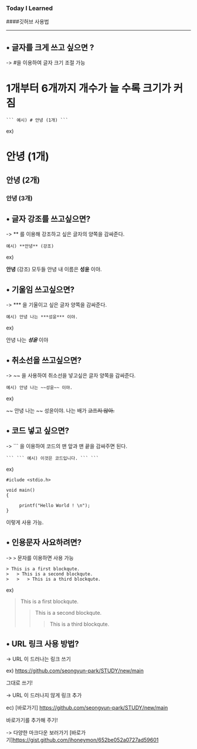 ### Today I Learned


####깃허브 사용법

--------------------------

## • 글자를 크게 쓰고 싶으면 ?

-> #을 이용하여 글자 크기 조절 가능
   # 1개부터 6개까지 개수가 늘 수록 크기가 커짐
    
    ``` 예시) # 안녕 (1개) ```
    
ex) 

# 안녕 (1개)
## 안녕 (2개)
### 안녕 (3개)


## • 글자 강조를 쓰고싶으면?

-> ** 를 이용해 강조하고 싶은 글자의 양쪽을 감싸준다.

  ``` 예시) **안녕** (강조) ```

ex)

**안녕** (강조)
모두들 안녕 내 이름은 **성윤** 이야.


## • 기울임 쓰고싶으면?

-> *** 을 기울이고 싶은 글자 양쪽을 감싸준다.
  
   ``` 예시) 안녕 나는 ***성윤*** 이야. ```
  
ex) 

 안녕 나는 ***성윤*** 이야
 
 
## • 취소선을 쓰고싶으면?
 
 -> ~~ 을 사용하여 취소선을 넣고싶은 글자 양쪽을 감싸준다.
 
   ``` 예시) 안녕 나는 ~~성윤~~ 이야. ```
   
 ex)
 
 ~~ 안녕 나는 ~~ 성윤이야.
나는 배가 ~~고프지 않아.~~


## • 코드 넣고 싶으면?
 
 -> ``` 을 이용하여 코드의 맨 앞과 맨 끝을 감싸주면 된다.
    
    ``` ``` 예시) 이것은 코드입니다. ``` ```
 
 
 ex)
 
 ```
 #iclude <stdio.h>
 
 void main()
 {
 
      printf("Hello World ! \n");
 }
 
 ```
 
이렇게 사용 가능.


 ## • 인용문자 사요하려면?
 
 -> ``` > ``` 문자를 이용하면 사용 가능

```
> This is a first blockqute.
>	> This is a second blockqute.
>	>	> This is a third blockqute.
```

ex)

> This is a first blockqute.
>	> This is a second blockqute.
>	>	> This is a third blockqute.


 ## • URL 링크 사용 방법?
 
 -> URL 이 드러나는 링크 쓰기
 
 ex) https://github.com/seongyun-park/STUDY/new/main
 
 그대로 쓰기!
 
 -> URL 이 드러나지 않게 링크 추가
 
 ec) [바로가기] https://github.com/seongyun-park/STUDY/new/main
 
 바로가기를 추가해 주기!
 
 
 -> 다양한 마크다운 보러가기
[바로가기]https://gist.github.com/ihoneymon/652be052a0727ad59601

